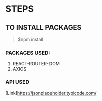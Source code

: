 # STEPS 


## TO INSTALL PACKAGES 

> $npm install 

### PACKAGES USED: 
1. REACT-ROUTER-DOM
2. AXIOS

### API USED

[Link]https://jsonplaceholder.typicode.com/


